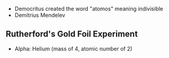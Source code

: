 - Democritus created the word "atomos" meaning indivisible
- Demitrius Mendelev

## Rutherford's Gold Foil Experiment
- Alpha:
Helium (mass of 4, atomic number of 2)
<!--stackedit_data:
eyJoaXN0b3J5IjpbMTA0OTA0MjcyMF19
-->